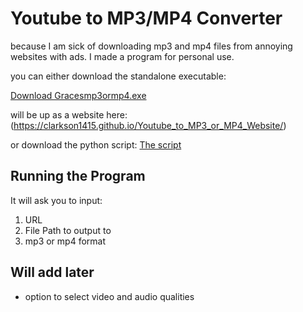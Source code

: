 # Youtube to MP3/MP4 Converter

because I am sick of downloading mp3 and mp4 files from annoying websites with ads. I made a program for personal use. 

you can either download the standalone executable:

[Download Gracesmp3ormp4.exe](https://github.com/Clarkson1415/Youtube_To_mp3_or_mp4/raw/main/dist/GracesYoutubeToMp3Or4.exe)

will be up as a website here: (https://clarkson1415.github.io/Youtube_to_MP3_or_MP4_Website/)

or download the python script: [The script](main.py)

## Running the Program
It will ask you to input:
1. URL
2. File Path to output to
3. mp3 or mp4 format


## Will add later
- option to select video and audio qualities
